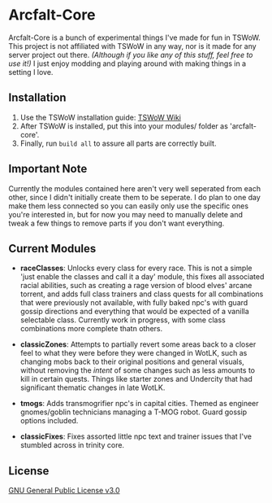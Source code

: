 # Arcfalt-Core
Arcfalt-Core is a bunch of experimental things I've made for fun in TSWoW. This project is not affiliated with TSWoW in any way, nor is it made for any server project out there. *(Although if you like any of this stuff, feel free to use it!)* I just enjoy modding and playing around with making things in a setting I love.

## Installation
1. Use the TSWoW installation guide: [TSWoW Wiki](https://tswow.github.io/tswow-wiki/)
2. After TSWoW is installed, put this into your modules/ folder as 'arcfalt-core'.
3. Finally, run `build all` to assure all parts are correctly built.

## Important Note
Currently the modules contained here aren't very well seperated from each other, since I didn't initially create them to be seperate. I do plan to one day make them less connected so you can easily only use the specific ones you're interested in, but for now you may need to manually delete and tweak a few things to remove parts if you don't want everything.

## Current Modules
* **raceClasses**: Unlocks every class for every race. This is not a simple 'just enable the classes and call it a day' module, this fixes all associated racial abilities, such as creating a rage version of blood elves' arcane torrent, and adds full class trainers and class quests for all combinations that were previously not available, with fully baked npc's with guard gossip directions and everything that would be expected of a vanilla selectable class. Currently work in progress, with some class combinations more complete thatn others.

* **classicZones**: Attempts to partially revert some areas back to a closer feel to what they were before they were changed in WotLK, such as changing mobs back to their original positions and general visuals, without removing the *intent* of some changes such as less amounts to kill in certain quests. Things like starter zones and Undercity that had significant thematic changes in late WotLK.

* **tmogs**: Adds transmogrifier npc's in capital cities. Themed as engineer gnomes/goblin technicians managing a T-MOG robot. Guard gossip options included.

* **classicFixes**: Fixes assorted little npc text and trainer issues that I've stumbled across in trinity core.

## License
[GNU General Public License v3.0](https://choosealicense.com/licenses/gpl-3.0/)
